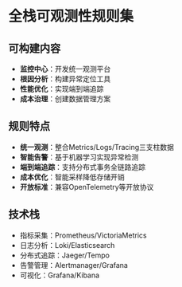 # 全栈可观测性规则集

## 可构建内容

* **监控中心**：开发统一观测平台
* **根因分析**：构建异常定位工具
* **性能优化**：实现端到端追踪
* **成本治理**：创建数据管理方案

## 规则特点

- **统一观测**：整合Metrics/Logs/Tracing三支柱数据
- **智能告警**：基于机器学习实现异常检测
- **端到端追踪**：支持分布式事务全链路追踪
- **成本优化**：智能采样降低存储开销
- **开放标准**：兼容OpenTelemetry等开放协议

## 技术栈

- 指标采集：Prometheus/VictoriaMetrics
- 日志分析：Loki/Elasticsearch
- 分布式追踪：Jaeger/Tempo
- 告警管理：Alertmanager/Grafana
- 可视化：Grafana/Kibana
